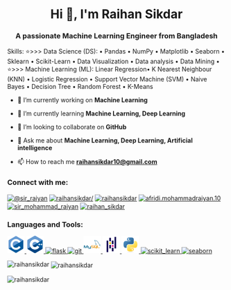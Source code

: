 <h1 align="center">Hi 👋, I'm Raihan Sikdar</h1>
<h3 align="center">A passionate Machine Learning Engineer from Bangladesh</h3>

Skills: 
⭐>>> Data Science (DS):  • Pandas • NumPy • Matplotlib • Seaborn • Sklearn • Scikit-Learn  • Data Visualization • Data analysis • Data Mining •   
⭐>>> Machine Learning (ML): Linear Regression• K Nearest Neighbour (KNN) • Logistic Regression • Support Vector Machine (SVM) • Naive Bayes • Decision Tree  • Random Forest • K-Means


- 🔭 I’m currently working on **Machine Learning**

- 🌱 I’m currently learning **Machine Learning, Deep Learning**

- 👯 I’m looking to collaborate on **GitHub**

- 💬 Ask me about **Machine Learning, Deep Learning, Artificial intelligence**

- 📫 How to reach me **raihansikdar10@gmail.com**

<h3 align="left">Connect with me:</h3>
<p align="left">
<a href="https://twitter.com/@sir_raiyan" target="blank"><img align="center" src="https://raw.githubusercontent.com/rahuldkjain/github-profile-readme-generator/master/src/images/icons/Social/twitter.svg" alt="@sir_raiyan" height="30" width="40" /></a>
<a href="https://linkedin.com/in/raihansikdar/" target="blank"><img align="center" src="https://raw.githubusercontent.com/rahuldkjain/github-profile-readme-generator/master/src/images/icons/Social/linked-in-alt.svg" alt="raihansikdar/" height="30" width="40" /></a>
<a href="https://kaggle.com/raihansikdar" target="blank"><img align="center" src="https://raw.githubusercontent.com/rahuldkjain/github-profile-readme-generator/master/src/images/icons/Social/kaggle.svg" alt="raihansikdar" height="30" width="40" /></a>
<a href="https://fb.com/afridi.mohammadraiyan.10" target="blank"><img align="center" src="https://raw.githubusercontent.com/rahuldkjain/github-profile-readme-generator/master/src/images/icons/Social/facebook.svg" alt="afridi.mohammadraiyan.10" height="30" width="40" /></a>
<a href="https://instagram.com/sir_mohammad_raiyan" target="blank"><img align="center" src="https://raw.githubusercontent.com/rahuldkjain/github-profile-readme-generator/master/src/images/icons/Social/instagram.svg" alt="sir_mohammad_raiyan" height="30" width="40" /></a>
<a href="https://codeforces.com/profile/raihan_sikdar" target="blank"><img align="center" src="https://raw.githubusercontent.com/rahuldkjain/github-profile-readme-generator/master/src/images/icons/Social/codeforces.svg" alt="raihan_sikdar" height="30" width="40" /></a>
</p>

<h3 align="left">Languages and Tools:</h3>
<p align="left"> <a href="https://www.cprogramming.com/" target="_blank" rel="noreferrer"> <img src="https://raw.githubusercontent.com/devicons/devicon/master/icons/c/c-original.svg" alt="c" width="40" height="40"/> </a> <a href="https://www.w3schools.com/cpp/" target="_blank" rel="noreferrer"> <img src="https://raw.githubusercontent.com/devicons/devicon/master/icons/cplusplus/cplusplus-original.svg" alt="cplusplus" width="40" height="40"/> </a> <a href="https://flask.palletsprojects.com/" target="_blank" rel="noreferrer"> <img src="https://www.vectorlogo.zone/logos/pocoo_flask/pocoo_flask-icon.svg" alt="flask" width="40" height="40"/> </a> <a href="https://git-scm.com/" target="_blank" rel="noreferrer"> <img src="https://www.vectorlogo.zone/logos/git-scm/git-scm-icon.svg" alt="git" width="40" height="40"/> </a> <a href="https://www.mysql.com/" target="_blank" rel="noreferrer"> <img src="https://raw.githubusercontent.com/devicons/devicon/master/icons/mysql/mysql-original-wordmark.svg" alt="mysql" width="40" height="40"/> </a> <a href="https://pandas.pydata.org/" target="_blank" rel="noreferrer"> <img src="https://raw.githubusercontent.com/devicons/devicon/2ae2a900d2f041da66e950e4d48052658d850630/icons/pandas/pandas-original.svg" alt="pandas" width="40" height="40"/> </a> <a href="https://www.python.org" target="_blank" rel="noreferrer"> <img src="https://raw.githubusercontent.com/devicons/devicon/master/icons/python/python-original.svg" alt="python" width="40" height="40"/> </a> <a href="https://scikit-learn.org/" target="_blank" rel="noreferrer"> <img src="https://upload.wikimedia.org/wikipedia/commons/0/05/Scikit_learn_logo_small.svg" alt="scikit_learn" width="40" height="40"/> </a> <a href="https://seaborn.pydata.org/" target="_blank" rel="noreferrer"> <img src="https://seaborn.pydata.org/_images/logo-mark-lightbg.svg" alt="seaborn" width="40" height="40"/> </a> </p>

<p><img align="left" src="https://github-readme-stats.vercel.app/api/top-langs?username=raihansikdar&show_icons=true&locale=en&layout=compact" alt="raihansikdar" /></p>

<p>&nbsp;<img align="center" src="https://github-readme-stats.vercel.app/api?username=raihansikdar&show_icons=true&locale=en" alt="raihansikdar" /></p>

<p><img align="center" src="https://github-readme-streak-stats.herokuapp.com/?user=raihansikdar&" alt="raihansikdar" /></p>



